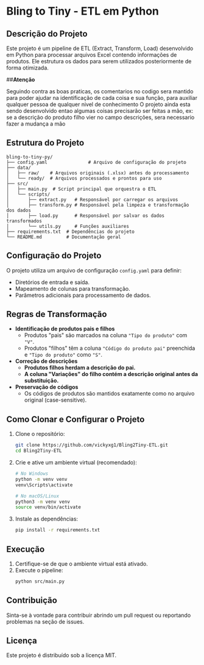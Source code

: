 # **Bling to Tiny - ETL em Python**

## **Descrição do Projeto**

Este projeto é um pipeline de ETL (Extract, Transform, Load) desenvolvido em Python para processar arquivos Excel contendo informações de produtos. Ele estrutura os dados para serem utilizados posteriormente de forma otimizada.

##**Atenção**

Seguindo contra as boas praticas, os comentarios no codigo sera mantido para poder ajudar na identificação de cada coisa e sua função, para auxiliar qualquer pessoa de qualquer nivel de conhecimento
O projeto ainda esta sendo desenvolvido entao algumas coisas precisarão ser feitas a mão, ex: se a descrição do produto filho vier no campo descrições, sera necessario fazer a mudança a mão

## **Estrutura do Projeto**

```
bling-to-tiny-py/
├── config.yaml               # Arquivo de configuração do projeto
├── data/
│   ├── raw/    # Arquivos originais (.xlsx) antes do processamento
│   └── ready/  # Arquivos processados e prontos para uso
├── src/
│   ├── main.py  # Script principal que orquestra o ETL
│   └── scripts/
│       ├── extract.py   # Responsável por carregar os arquivos
│       ├── transform.py # Responsável pela limpeza e transformação dos dados
│       ├── load.py      # Responsável por salvar os dados transformados
│       └── utils.py     # Funções auxiliares
├── requirements.txt  # Dependências do projeto
└── README.md         # Documentação geral
```

## **Configuração do Projeto**

O projeto utiliza um arquivo de configuração `config.yaml` para definir:

- Diretórios de entrada e saída.
- Mapeamento de colunas para transformação.
- Parâmetros adicionais para processamento de dados.

## **Regras de Transformação**

- **Identificação de produtos pais e filhos**
  - Produtos "pais" são marcados na coluna `"Tipo do produto"` com `"V"`.
  - Produtos "filhos" têm a coluna `"Código do produto pai"` preenchida e `"Tipo do produto"` como `"S"`.
- **Correção de descrições**
  - **Produtos filhos herdam a descrição do pai.**
  - **A coluna "Variações" do filho contém a descrição original antes da substituição.**
- **Preservação de códigos**
  - Os códigos de produtos são mantidos exatamente como no arquivo original (case-sensitive).

## **Como Clonar e Configurar o Projeto**

1. Clone o repositório:
   ```bash
   git clone https://github.com/vickyxg1/Bling2Tiny-ETL.git
   cd Bling2Tiny-ETL
   ```

2. Crie e ative um ambiente virtual (recomendado):
   ```bash
   # No Windows
   python -m venv venv
   venv\Scripts\activate

   # No macOS/Linux
   python3 -m venv venv
   source venv/bin/activate
   ```

3. Instale as dependências:
   ```bash
   pip install -r requirements.txt
   ```

## **Execução**

1. Certifique-se de que o ambiente virtual está ativado.
2. Execute o pipeline:
   ```bash
   python src/main.py
   ```

## **Contribuição**

Sinta-se à vontade para contribuir abrindo um pull request ou reportando problemas na seção de issues.

## **Licença**

Este projeto é distribuído sob a licença MIT.

